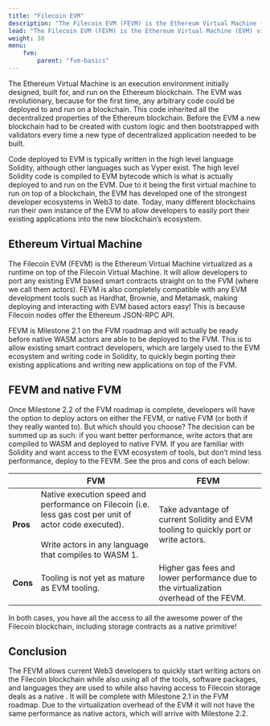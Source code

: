 ```yaml
---
title: "Filecoin EVM"
description: "The Filecoin EVM (FEVM) is the Ethereum Virtual Machine (EVM) virtualized as a runtime on top of the Filecoin Virtual Machine (FVM)."
lead: "The Filecoin EVM (FEVM) is the Ethereum Virtual Machine (EVM) virtualized as a runtime on top of the Filecoin Virtual Machine (FVM). Before understanding the FEVM you must be familiar with the regular EVM."
weight: 30
menu:
    fvm:
        parent: "fvm-basics"
---
```


The Ethereum Virtual Machine is an execution environment initially designed, built for, and run on the Ethereum blockchain. The EVM was revolutionary, because for the first time, any arbitrary code could be deployed to and run on a blockchain. This code inherited all the decentralized properties of the Ethereum blockchain. Before the EVM a new blockchain had to be created with custom logic and then bootstrapped with validators every time a new type of decentralized application needed to be built.

Code deployed to EVM is typically written in the high level language Solidity, although other languages such as Vyper exist. The high level Solidity code is compiled to EVM bytecode which is what is actually deployed to and run on the EVM. Due to it being the first virtual machine to run on top of a blockchain, the EVM has developed one of the strongest developer ecosystems in Web3 to date. Today, many different blockchains run their own instance of the EVM to allow developers to easily port their existing applications into the new blockchain’s ecosystem.

## Ethereum Virtual Machine

The Filecoin EVM (FEVM) is the Ethereum Virtual Machine virtualized as a runtime on top of the Filecoin Virtual Machine. It will allow developers to port any existing EVM based smart contracts straight on to the FVM (where we call them actors). FEVM is also completely compatible with any EVM development tools such as Hardhat, Brownie, and Metamask, making deploying and interacting with EVM based actors easy! This is because Filecoin nodes offer the Ethereum JSON-RPC API.

FEVM is Milestone 2.1 on the FVM roadmap and will actually be ready before native WASM actors are able to be deployed to the FVM. This is to allow existing smart contract developers, which are largely used to the EVM ecosystem and writing code in Solidity, to quickly begin porting their existing applications and writing new applications on top of the FVM.

## FEVM and native FVM

Once Milestone 2.2 of the FVM roadmap is complete, developers will have the option to deploy actors on either the FEVM, or native FVM (or both if they really wanted to). But which should you choose? The decision can be summed up as such: if you want better performance, write actors that are compiled to WASM and deployed to native FVM. If you are familiar with Solidity and want access to the EVM ecosystem of tools, but don’t mind less performance, deploy to the FEVM. See the pros and cons of each below:

| &nbsp; | FVM | FEVM |
| ------ | --- | ---- |
| **Pros** | Native execution speed and performance on Filecoin (i.e. less gas cost per unit of actor code executed).<br><br>Write actors in any language that compiles to WASM 1. | Take advantage of current Solidity and EVM tooling to quickly port or write actors. |
| **Cons** | Tooling is not yet as mature as EVM tooling. | Higher gas fees and lower performance due to the virtualization overhead of the FEVM. |

In both cases, you have all the access to all the awesome power of the Filecoin blockchain, including storage contracts as a native primitive!

## Conclusion

The FEVM allows current Web3 developers to quickly start writing actors on the Filecoin blockchain while also using all of the tools, software packages, and languages they are used to while also having access to Filecoin storage deals as a native . It will be complete with Milestone 2.1 in the FVM roadmap. Due to the virtualization overhead of the EVM it will not have the same performance as native actors, which will arrive with Milestone 2.2.

